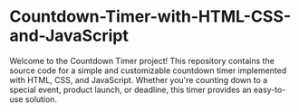 # Countdown-Timer-with-HTML-CSS-and-JavaScript
Welcome to the Countdown Timer project! This repository contains the source code for a simple and customizable countdown timer implemented with HTML, CSS, and JavaScript. Whether you're counting down to a special event, product launch, or deadline, this timer provides an easy-to-use solution.
